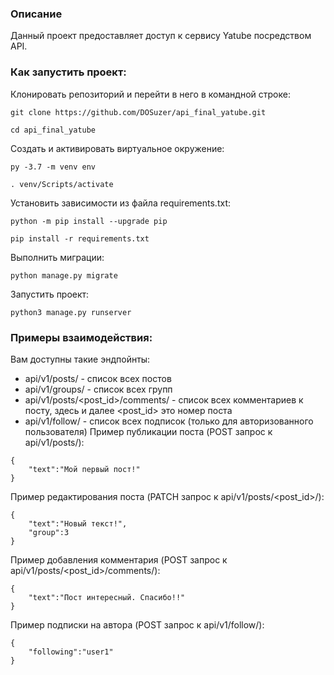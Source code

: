 ### Описание
Данный проект предоставляет доступ к сервису Yatube посредством API.
### Как запустить проект:

Клонировать репозиторий и перейти в него в командной строке:

```
git clone https://github.com/DOSuzer/api_final_yatube.git
```

```
cd api_final_yatube
```

Cоздать и активировать виртуальное окружение:

```
py -3.7 -m venv env
```

```
. venv/Scripts/activate
```

Установить зависимости из файла requirements.txt:

```
python -m pip install --upgrade pip
```

```
pip install -r requirements.txt
```

Выполнить миграции:

```
python manage.py migrate
```

Запустить проект:

```
python3 manage.py runserver
```
### Примеры взаимодействия:
Вам доступны такие эндпойнты:
- api/v1/posts/ - список всех постов
- api/v1/groups/ - список всех групп
- api/v1/posts/<post_id>/comments/ - список всех комментариев к посту, здесь и далее <post_id> это номер поста
- api/v1/follow/ - список всех подписок (только для авторизованного пользователя)
Пример публикации поста (POST запрос к api/v1/posts/):
```
{
    "text":"Мой первый пост!"
}
```
Пример редактирования поста (PATCH запрос к api/v1/posts/<post_id>/):
```
{
    "text":"Новый текст!",
    "group":3
}
```
Пример добавления комментария (POST запрос к api/v1/posts/<post_id>/comments/):
```
{
    "text":"Пост интересный. Спасибо!!"
}
```
Пример подписки на автора (POST запрос к api/v1/follow/):
```
{
    "following":"user1"
}
```